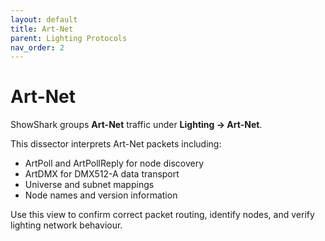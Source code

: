 ```yaml
---
layout: default
title: Art-Net
parent: Lighting Protocols
nav_order: 2
---
```


# Art-Net

ShowShark groups **Art-Net** traffic under **Lighting → Art-Net**.

This dissector interprets Art-Net packets including:
- ArtPoll and ArtPollReply for node discovery
- ArtDMX for DMX512-A data transport
- Universe and subnet mappings
- Node names and version information

Use this view to confirm correct packet routing, identify nodes, and verify lighting network behaviour.
